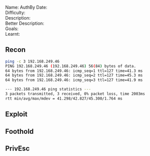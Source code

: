 
Name: AuthBy
Date:  
Difficulty:  
Description:  
Better Description:  
Goals:  
Learnt:

## Recon

```bash
ping -c 3 192.168.249.46 
PING 192.168.249.46 (192.168.249.46) 56(84) bytes of data.
64 bytes from 192.168.249.46: icmp_seq=1 ttl=127 time=41.3 ms
64 bytes from 192.168.249.46: icmp_seq=2 ttl=127 time=45.3 ms
64 bytes from 192.168.249.46: icmp_seq=3 ttl=127 time=41.9 ms

--- 192.168.249.46 ping statistics ---
3 packets transmitted, 3 received, 0% packet loss, time 2003ms
rtt min/avg/max/mdev = 41.298/42.827/45.300/1.764 ms
```
	
## Exploit

## Foothold

## PrivEsc

      
